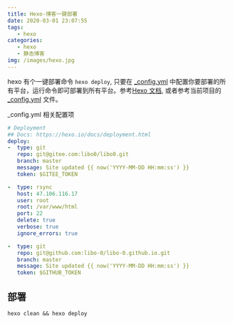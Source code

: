 ```yaml
---
title: Hexo-博客一键部署
date: 2020-03-01 23:07:55
tags:
   - hexo
categories:
   - hexo
   - 静态博客
img: /images/hexo.jpg
---
```


hexo 有个一键部署命令 `hexo deploy`, 只要在 [_config.yml][1] 中配置你要部署的所有平台，运行命令即可部署到所有平台。参考[Hexo 文档][0], 或者参考当前项目的 [_config.yml][1] 文件。

<!-- more -->

_config.yml 相关配置项

```yml
# Deployment
## Docs: https://hexo.io/docs/deployment.html
deploy:
-  type: git
   repo: git@gitee.com:libo0/libo0.git
   branch: master
   message: Site updated {{ now('YYYY-MM-DD HH:mm:ss') }}
   token: $GITEE_TOKEN

-  type: rsync
   host: 47.106.116.17
   user: root
   root: /var/www/html
   port: 22
   delete: true
   verbose: true
   ignore_errors: true

-  type: git
   repo: git@github.com:libo-0/libo-0.github.io.git
   branch: master
   message: Site updated {{ now('YYYY-MM-DD HH:mm:ss') }}
   token: $GITHUB_TOKEN
```

## 部署

`hexo clean && hexo deploy`

[0]: https://hexo.io/docs/one-command-deployment#Rsync
[1]: https://github.com/libo-0/libo-0.github.io/blob/hexo/_config.yml